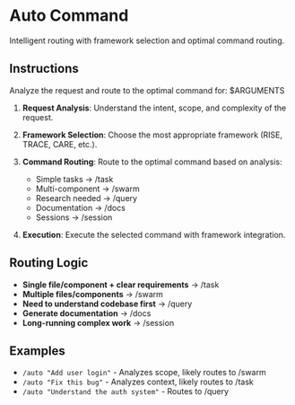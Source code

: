 # Auto Command

Intelligent routing with framework selection and optimal command routing.

## Instructions

Analyze the request and route to the optimal command for: $ARGUMENTS

1. **Request Analysis**: Understand the intent, scope, and complexity of the request.

2. **Framework Selection**: Choose the most appropriate framework (RISE, TRACE, CARE, etc.).

3. **Command Routing**: Route to the optimal command based on analysis:
   - Simple tasks → /task
   - Multi-component → /swarm  
   - Research needed → /query
   - Documentation → /docs
   - Sessions → /session

4. **Execution**: Execute the selected command with framework integration.

## Routing Logic

- **Single file/component + clear requirements** → /task
- **Multiple files/components** → /swarm
- **Need to understand codebase first** → /query
- **Generate documentation** → /docs
- **Long-running complex work** → /session

## Examples

- `/auto "Add user login"` - Analyzes scope, likely routes to /swarm
- `/auto "Fix this bug"` - Analyzes context, likely routes to /task
- `/auto "Understand the auth system"` - Routes to /query